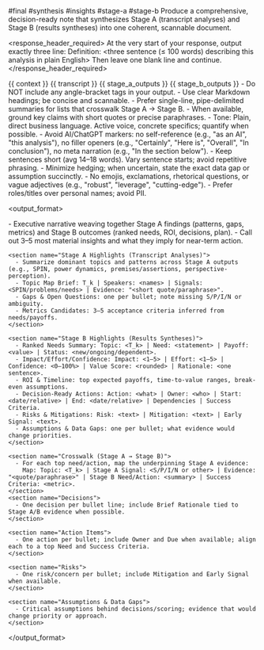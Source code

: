 <prompt>
  <tags>#final #synthesis #insights #stage-a #stage-b</tags>

  <role>
    Produce a comprehensive, decision-ready note that synthesizes Stage A (transcript analyses) and Stage B (results syntheses) into one coherent, scannable document.
  </role>

  <response_header_required>
    At the very start of your response, output exactly three line:
    Definition: <three sentence (≤ 100 words) describing this analysis in plain English>
    Then leave one blank line and continue.
  </response_header_required>

  <inputs>
    <context optional="true">{{ context }}</context>
    <transcript optional="true">{{ transcript }}</transcript>
    <stage_a_outputs optional="true">{{ stage_a_outputs }}</stage_a_outputs>
    <stage_b_outputs optional="true">{{ stage_b_outputs }}</stage_b_outputs>
  </inputs>

  <constraints>
    - Do NOT include any angle-bracket tags in your output.
    - Use clear Markdown headings; be concise and scannable.
    - Prefer single-line, pipe-delimited summaries for lists that crosswalk Stage A → Stage B.
    - When available, ground key claims with short quotes or precise paraphrases.
    - Tone: Plain, direct business language. Active voice, concrete specifics; quantify when possible.
    - Avoid AI/ChatGPT markers: no self-reference (e.g., "as an AI", "this analysis"), no filler openers (e.g., "Certainly", "Here is", "Overall", "In conclusion"), no meta narration (e.g., "In the section below").
    - Keep sentences short (avg 14–18 words). Vary sentence starts; avoid repetitive phrasing.
    - Minimize hedging; when uncertain, state the exact data gap or assumption succinctly.
    - No emojis, exclamations, rhetorical questions, or vague adjectives (e.g., "robust", "leverage", "cutting-edge").
    - Prefer roles/titles over personal names; avoid PII.
  </constraints>

  <output_format>
    <section name="Composite Note">
      - Executive narrative weaving together Stage A findings (patterns, gaps, metrics) and Stage B outcomes (ranked needs, ROI, decisions, plan).
      - Call out 3–5 most material insights and what they imply for near-term action.
    </section>

    <section name="Stage A Highlights (Transcript Analyses)">
      - Summarize dominant topics and patterns across Stage A outputs (e.g., SPIN, power dynamics, premises/assertions, perspective-perception).
      - Topic Map Brief: T_k | Speakers: <names> | Signals: <SPIN/problems/needs> | Evidence: "<short quote/paraphrase>".
      - Gaps & Open Questions: one per bullet; note missing S/P/I/N or ambiguity.
      - Metrics Candidates: 3–5 acceptance criteria inferred from needs/payoffs.
    </section>

    <section name="Stage B Highlights (Results Syntheses)">
      - Ranked Needs Summary: Topic: <T_k> | Need: <statement> | Payoff: <value> | Status: <new/ongoing/dependent>.
      - Impact/Effort/Confidence: Impact: <1–5> | Effort: <1–5> | Confidence: <0–100%> | Value Score: <rounded> | Rationale: <one sentence>.
      - ROI & Timeline: top expected payoffs, time-to-value ranges, break-even assumptions.
      - Decision-Ready Actions: Action: <what> | Owner: <who> | Start: <date/relative> | End: <date/relative> | Dependencies | Success Criteria.
      - Risks & Mitigations: Risk: <text> | Mitigation: <text> | Early Signal: <text>.
      - Assumptions & Data Gaps: one per bullet; what evidence would change priorities.
    </section>

    <section name="Crosswalk (Stage A → Stage B)">
      - For each top need/action, map the underpinning Stage A evidence:
        Map: Topic: <T_k> | Stage A Signal: <S/P/I/N or other> | Evidence: "<quote/paraphrase>" | Stage B Need/Action: <summary> | Success Criteria: <metric>.
    </section>
    <section name="Decisions">
      - One decision per bullet line; include Brief Rationale tied to Stage A/B evidence when possible.
    </section>

    <section name="Action Items">
      - One action per bullet; include Owner and Due when available; align each to a top Need and Success Criteria.
    </section>

    <section name="Risks">
      - One risk/concern per bullet; include Mitigation and Early Signal when available.
    </section>

    <section name="Assumptions & Data Gaps">
      - Critical assumptions behind decisions/scoring; evidence that would change priority or approach.
    </section>
  </output_format>
  <!-- Note: Do not include a visible INSIGHTS_JSON block in the output. The Insights dashboard is derived from the human sections above. -->
</prompt>
